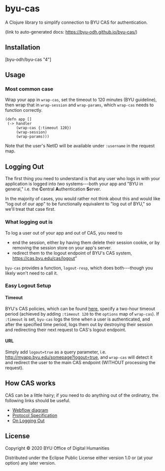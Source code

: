 # byu-cas

A Clojure library to simplify connection to BYU CAS for authentication.

(link to auto-generated docs: https://byu-odh.github.io/byu-cas/)

## Installation 
[byu-odh/byu-cas "4"]


## Usage

### Most common case
Wrap your app in `wrap-cas`, set the timeout to 120 minutes (BYU guideline), then wrap that in `wrap-session` and `wrap-params`, which `wrap-cas` needs to function correctly.

 ```
 (defn app []
  (-> handler
      (wrap-cas {:timeout 120})
      (wrap-session)
	  (wrap-params)))
 ```
Note that the user's NetID will be available under `:username` in the request map.

## Logging Out
The first thing you need to understand is that any user who logs in with your application is logged into *two* systems---both your app and "BYU in general," i.e. the **C**entral **A**uthentication **S**erver.  

In the majority of cases, you would rather not think about this and would like "log out of our app" to be functionally equivalent to "log out of BYU," so we'll treat that case first.

### What logging out is
To log a user out of your app and out of CAS, you need to 
 - end the session, either by having them delete their session cookie, or by removing the session store on your app's server.  
 - redirect them to the logout endpoint of BYU's CAS system, https://cas.byu.edu/cas/logout"
 
`byu-cas` provides a function, `logout-resp`, which does both---though you likely won't need to call it.

### Easy Logout Setup

#### Timeout

BYU's CAS policies, which can be found [here](https://it.byu.edu/nav_to.do?uri=%2Fkb_view.do%3Fsys_kb_id%3Deac4e9f90a0a3c0e4b937e7cc6b49811), specify a two-hour timeout period (achieved by adding `:timeout 120` to the `options` map of `wrap-cas`).  If `:timeout` is set, `byu-cas` logs the time when a user is authenticated, and after the specified time period, logs them out by destroying their session and redirecting their next request to CAS's logout endpoint.


#### URL
Simply add `logout=true` as a query parameter, i.e. http://myapp.byu.edu/somepage?logout=true, and `wrap-cas` will detect it and redirect the user to the main CAS endpoint (WITHOUT processing the request).



## How CAS works
CAS can be a little hairy; if you need to do anything out of the ordinatry, the following links should be useful.


 - [Webflow diagram](https://apereo.github.io/cas/development/protocol/CAS-Protocol.html)
 - [Protocol Specification](https://apereo.github.io/cas/6.2.x/protocol/CAS-Protocol-Specification.html)
 - [On Logging Out](https://apereo.github.io/cas/6.2.x/installation/Logout-Single-Signout.html)


## License

Copyright © 2020 BYU Office of Digital Humanities

Distributed under the Eclipse Public License either version 1.0 or (at
your option) any later version.
